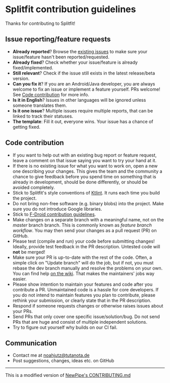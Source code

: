 # Splitfit contribution guidelines

Thanks for contributing to Splitfit!

## Issue reporting/feature requests

* **Already reported**? Browse the [existing issues](https://github.com/noahjutz/Splitfit/issues) to make sure your issue/feature hasn't been reported/requested.
* **Already fixed**? Check whether your issue/feature is already fixed/implemented.
* **Still relevant**? Check if the issue still exists in the latest release/beta version.
* **Can you fix it**? If you are an Android/Java developer, you are always welcome to fix an issue or implement a feature yourself. PRs welcome! See [Code contribution](#code-contribution) for more info.
* **Is it in English**? Issues in other languages will be ignored unless someone translates them.
* **Is it one issue**? Multiple issues require multiple reports, that can be linked to track their statuses.
* **The template**: Fill it out, everyone wins. Your issue has a chance of getting fixed.

## Code contribution

* If you want to help out with an existing bug report or feature request, leave a comment on that issue saying you want to try your hand at it.
* If there is no existing issue for what you want to work on, open a new one describing your changes. This gives the team and the community a chance to give feedback before you spend time on something that is already in development, should be done differently, or should be avoided completely.
* Stick to Splitfit's style conventions of [Ktlint](https://ktlint.github.io/). It runs each time you build the project.
* Do not bring non-free software (e.g. binary blobs) into the project. Make sure you do not introduce Google
  libraries.
* Stick to [F-Droid contribution guidelines](https://f-droid.org/wiki/page/Inclusion_Policy).
* Make changes on a separate branch with a meaningful name, not on the _master_ branch branch. This is commonly known as *feature branch workflow*. You may then send your changes as a pull request (PR) on GitHub.
* Please test (compile and run) your code before submitting changes! Ideally, provide test feedback in the PR description. Untested code will **not** be merged!
* Make sure your PR is up-to-date with the rest of the code. Often, a simple click on "Update branch" will do the job, but if not, you must rebase the dev branch manually and resolve the problems on your own. You can find help [on the wiki](https://github.com/TeamNewPipe/NewPipe/wiki/How-to-merge-a-PR). That makes the maintainers' jobs way easier.
* Please show intention to maintain your features and code after you contribute a PR. Unmaintained code is a hassle for core developers. If you do not intend to maintain features you plan to contribute, please rethink your submission, or clearly state that in the PR description.
* Respond if someone requests changes or otherwise raises issues about your PRs.
* Send PRs that only cover one specific issue/solution/bug. Do not send PRs that are huge and consist of multiple independent solutions.
* Try to figure out yourself why builds on our CI fail.

## Communication

* Contact me at noahjutz@tutanota.de
* Post suggestions, changes, ideas etc. on GitHub

---
This is a modified version of [NewPipe's CONTRIBUTING.md](https://github.com/TeamNewPipe/NewPipe/blob/3ad14e4adf04d516a3e29d03268ba214c79671fa/.github/CONTRIBUTING.md)

